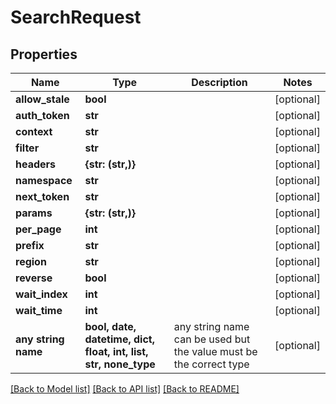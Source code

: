 # SearchRequest


## Properties
Name | Type | Description | Notes
------------ | ------------- | ------------- | -------------
**allow_stale** | **bool** |  | [optional] 
**auth_token** | **str** |  | [optional] 
**context** | **str** |  | [optional] 
**filter** | **str** |  | [optional] 
**headers** | **{str: (str,)}** |  | [optional] 
**namespace** | **str** |  | [optional] 
**next_token** | **str** |  | [optional] 
**params** | **{str: (str,)}** |  | [optional] 
**per_page** | **int** |  | [optional] 
**prefix** | **str** |  | [optional] 
**region** | **str** |  | [optional] 
**reverse** | **bool** |  | [optional] 
**wait_index** | **int** |  | [optional] 
**wait_time** | **int** |  | [optional] 
**any string name** | **bool, date, datetime, dict, float, int, list, str, none_type** | any string name can be used but the value must be the correct type | [optional]

[[Back to Model list]](../README.md#documentation-for-models) [[Back to API list]](../README.md#documentation-for-api-endpoints) [[Back to README]](../README.md)


